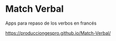# Match Verbal
Apps para repaso de los verbos en francés

https://producciongespro.github.io/Match-Verbal/
